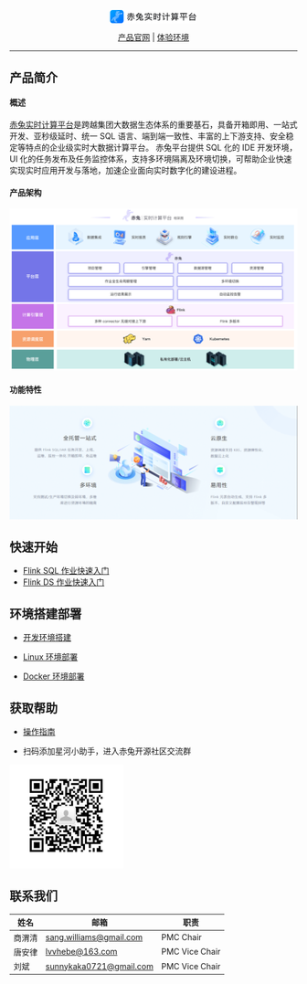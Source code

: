 <p align="center">
<img src="docs/md/image/项目名logo.png"  width="30%" syt height="30%"  div align=center />
</p>

<p align="center">
    <a href="https://galaxy-data-cn.github.io/chitu-sdp-website/">产品官网</a> | 
    <a href="https://183.57.45.188/#/login">体验环境</a> 
</p>

---

## 产品简介
#### 概述
[赤兔实时计算平台](https://galaxy-data-cn.github.io/chitu-sdp-website/)是跨越集团大数据生态体系的重要基石，具备开箱即用、一站式开发、亚秒级延时、统一 SQL 语言、端到端一致性、丰富的上下游支持、安全稳定等特点的企业级实时大数据计算平台。 赤兔平台提供 SQL 化的 IDE 开发环境，UI 化的任务发布及任务监控体系，支持多环境隔离及环境切换，可帮助企业快速实现实时应用开发与落地，加速企业面向实时数字化的建设进程。

#### 产品架构
![输入图片说明](docs/md/image/产品架构图.png)

#### 功能特性

![输入图片说明](docs/md/image/功能特性.png)



## 快速开始

* [Flink SQL 作业快速入门](docs/md/FlinkSQL作业快速入门.md)
* [Flink DS 作业快速入门](docs/md/FlinkDataStream作业快速入门.md)

## 环境搭建部署

* [开发环境搭建](docs/md/本地运行.md)

* [Linux 环境部署](docs/md/平台部署.md)

* [Docker 环境部署](docs/md/docker部署.md)

## 获取帮助

* [操作指南](docs/md/docker部署.md)

* 扫码添加星河小助手，进入赤兔开源社区交流群

![](docs/md/image/客服二维码.png)

## 联系我们
| 姓名  | 邮箱        |职责        |
|-----|-----------|-----------|
| 商渭清  | sang.williams@gmail.com | PMC Chair |
| 唐安律 | lvvhebe@163.com | PMC Vice Chair |
| 刘斌  | sunnykaka0721@gmail.com | PMC Vice Chair |






